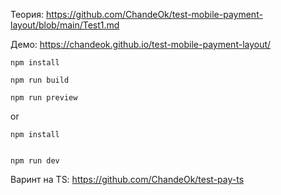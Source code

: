 Теория: https://github.com/ChandeOk/test-mobile-payment-layout/blob/main/Test1.md

Демо: https://chandeok.github.io/test-mobile-payment-layout/

    npm install

    npm run build

    npm run preview

or

    npm install


    npm run dev

Варинт на TS: https://github.com/ChandeOk/test-pay-ts
